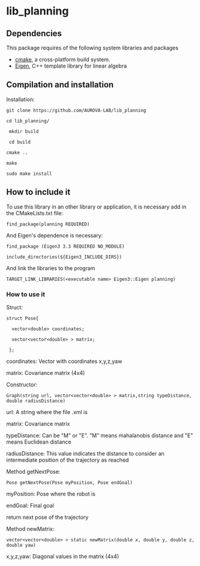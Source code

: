 # lib_planning


## Dependencies

This package requires of the following system libraries and packages

* [cmake](https://www.cmake.org "CMake's Homepage"), a cross-platform build system.
* [Eigen](http://eigen.tuxfamily.org/index.php?title=Main_Page), C++ template library for linear algebra

## Compilation and installation

Installation:

``` git clone https://github.com/AUROVA-LAB/lib_planning ``` 

``` cd lib_planning/ ```

``` mkdir build```

``` cd build```

``` cmake .. ```

```make```

```sudo make install```

## How to include it

To use this library in an other library or application, it is necessary add in the CMakeLists.txt file:

``` find_package(planning REQUIRED) ```

And Eigen's dependence is necessary:

``` find_package (Eigen3 3.3 REQUIRED NO_MODULE) ```

``` include_directories(${Eigen3_INCLUDE_DIRS}) ```

And link the libraries to the program

``` TARGET_LINK_LIBRARIES(<executable name> Eigen3::Eigen planning) ```

### How to use it

Struct:

``` struct Pose{ ```

```	  vector<double> coordinates; ```

```	  vector<vector<double> > matrix; ```

``` };```


coordinates: Vector with coordinates x,y,z,yaw

matrix: Covariance matrix (4x4)


Constructor: 

```	Graph(string url, vector<vector<double> > matrix,string typeDistance, double radiusDistance) ```
  
  url: A string where the file .xml is
  
  matrix: Covariance matrix
  
  typeDistance: Can be "M" or "E". "M" means mahalanobis distance and "E" means Euclidean distance
  
  radiusDistance: This value indicates the distance to consider an intermediate position of the trajectory as reached
  
Method getNextPose:

``` Pose getNextPose(Pose myPosition, Pose endGoal)	```	

  myPosition: Pose where the robot is
  
  endGoal: Final goal
  
  return next pose of the trajectory


Method newMatrix:

``` vector<vector<double> > static newMatrix(double x, double y, double z, double yaw) ```

  x,y,z,yaw: Diagonal values in the matrix (4x4)
